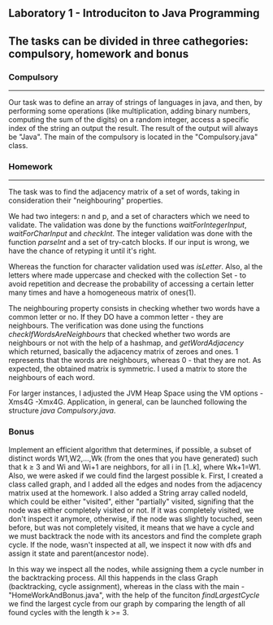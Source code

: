 ## Laboratory 1 - Introduciton to Java Programming

## The tasks can be divided in three cathegories: compulsory, homework and bonus

### Compulsory

***
Our task was to define an array of strings of languages in java, and then, by performing some operations (like multiplication, adding binary numbers, computing the sum of the digits) on a random integer, access a specific index of the string an output the result.
The result of the output will always be "Java". 
The main of the compulsory is located in the "Compulsory.java" class.

### Homework
***

The task was to find the adjacency matrix of a set of words, taking in consideration their "neighbouring" properties.

We had two integers: n and p, and a set of characters which we need to validate. The validation was done by the functions *waitForIntegerInput*, *waitForCharInput* and *checkInt*. The integer validation was done with the function *parseInt* and a set of try-catch blocks. If our input is wrong, we have the chance of retyping it until it's right.

Whereas the function for character validation used was *isLetter*. Also, al the letters where made uppercase and checked with the collection Set - to avoid 
repetition and decrease the probability of accessing a certain letter many times and have a homogeneous matrix of ones(1).

The neighbouring property consists in checking whether two words have a common letter or no. If they DO have a common letter -
they are neighbours. The verification was done using the functions *checkIfWordsAreNeighbours* that checked whether two words are neighbours or not with the help of a hashmap, and *getWordAdjacency* which returned, basically the adjacency matrix of zeroes and ones. 1 represents that
the words are neighbours, whereas 0 - that they are not. As expected, the obtained matrix is symmetric.
I used a matrix to store the neighbours of each word. 

For larger instances, I adjusted the JVM Heap Space using the VM options -Xms4G -Xmx4G.
Application, in general, can be launched following the structure *java Compulsory.java*.

### Bonus
Implement an efficient algorithm that determines, if possible, a subset of distinct words W1,W2,...,Wk (from the ones that you have generated) such that k ≥ 3 and Wi and Wi+1 are neighbors, for all i in [1..k], where Wk+1=W1.  Also, we were asked if we could find the largest possible k.
First, I created a class called graph, and I added all the edges and nodes from the adjacency matrix used at the homework.
I also added a String array called nodeId, which could be either "visited", either "partially" visited,
signifing that the node was either completely visited or not. If it was
completely visited, we don't inspect it anymore, otherwise, if the node was slightly tocuched, seen before, but was
not completely visited, it means that we have a cycle and we must backtrack the node with its ancestors and find the complete graph cycle.
If the node, wasn't inspected at all, we inspect it now with dfs and assign it state and parent(ancestor node). 

In this way we inspect all the nodes, while assigning them a cycle number in the backtracking process. 
All this happends in the class Graph (backtracking, cycle assignment), whereas in the class with the main - "HomeWorkAndBonus.java", with the help of the funciton *findLargestCycle* we find the largest cycle from our graph by comparing the length of all found cycles with the length k >= 3.

